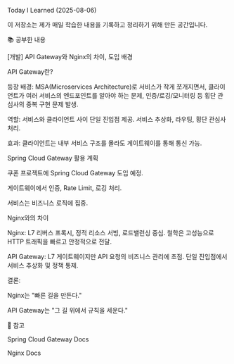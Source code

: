 Today I Learned (2025-08-06)

이 저장소는 제가 매일 학습한 내용을 기록하고 정리하기 위해 만든 공간입니다.

📚 공부한 내용

[개발] API Gateway와 Nginx의 차이, 도입 배경

API Gateway란?

등장 배경: MSA(Microservices Architecture)로 서비스가 작게 쪼개지면서, 클라이언트가 여러 서비스의 엔드포인트를 알아야 하는 문제, 인증/로깅/모니터링 등 횡단 관심사의 중복 구현 문제 발생.

역할: 서비스와 클라이언트 사이 단일 진입점 제공. 서비스 추상화, 라우팅, 횡단 관심사 처리.

효과: 클라이언트는 내부 서비스 구조를 몰라도 게이트웨이를 통해 통신 가능.

Spring Cloud Gateway 활용 계획

쿠폰 프로젝트에 Spring Cloud Gateway 도입 예정.

게이트웨이에서 인증, Rate Limit, 로깅 처리.

서비스는 비즈니스 로직에 집중.

Nginx와의 차이

Nginx: L7 리버스 프록시, 정적 리소스 서빙, 로드밸런싱 중심. 철학은 고성능으로 HTTP 트래픽을 빠르고 안정적으로 전달.

API Gateway: L7 게이트웨이지만 API 요청의 비즈니스 관리에 초점. 단일 진입점에서 서비스 추상화 및 정책 통제.

결론:

Nginx는 "빠른 길을 만든다."

API Gateway는 "그 길 위에서 규칙을 세운다."

🔗 참고

Spring Cloud Gateway Docs

Nginx Docs
